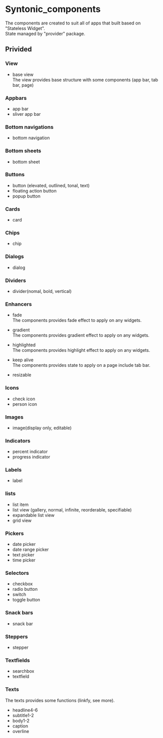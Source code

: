 # Syntonic_components
The components are created to suit all of apps that built based on "Stateless Widget".  
State managed by "provider" package. 


## Privided
###  View
* base view  
The view provides base structure with some components (app bar, tab bar, page)

### Appbars
* app bar  
* sliver app bar

### Bottom navigations
* bottom navigation

### Bottom sheets
* bottom sheet

### Buttons
* button (elevated, outlined, tonal, text)  
* floating action button  
* popup button  

### Cards
* card

### Chips
* chip

### Dialogs
* dialog

### Dividers
* divider(nomal, bold, vertical)

### Enhancers
* fade  
  The components provides fade effect to apply on any widgets.    

* gradient  
The components provides gradient effect to apply on any widgets.  

* highlighted  
The components provides highlight effect to apply on any widgets.  

* keep alive  
The components provides state to apply on a page include tab bar.  

* resizable  

### Icons
* check icon  
* person icon

### Images
* image(display only, editable)

### Indicators
* percent indicator  
* progress indicator

### Labels
* label

### lists
* list item
* list view (gallery, normal, infinite, reorderable, specifiable)  
* expandable list view  
* grid view

### Pickers
* date picker
* date range picker
* text picker
* time picker

### Selectors
* checkbox
* radio button
* switch
* toggle button

### Snack bars
* snack bar

### Steppers
* stepper

### Textfields
* searchbox
* textfield

### Texts
The texts provides some functions (linkfy, see more).
* headline4-6  
* subtitle1-2  
* body1-2  
* caption  
* overline  



